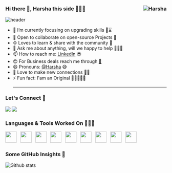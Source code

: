
### Hi there 👋, Harsha this side 👨🏻‍💻 <img align="right" src="https://komarev.com/ghpvc/?username=HarshaSaiM&color=green" alt="Harsha"/> 
![header]()

- 🔭 I’m currently focusing on upgrading skills 👨⌛️
- 👯 Open to collaborate on open-source Projects 🤗
- ⚙️ Loves to learn & share with the community 🐬
- 💬 Ask me about anything, will we happy to help 👦🏻🥰
- 📫 How to reach me: <a href="https://www.linkedin.com/in/sai-sree-harsha-madisetty/">LinkedIn</a> 😍
- 😍 For Business deals reach me through <a href="mailto:madisettysaisreeharsha@gmail.com">📩</a>
- 😄 Pronouns: <a href="https://twitter.com/MadisettyHarsha">@Harsha</a> 😅
- 🤗 Love to make new connections 👫🐥
- ⚡ Fun fact: I'am an Original 🐺🧛🏻‍♂️🔥 <hr>
### Let's Connect 🤝
<!-- [![Linkedin Badge](https://img.shields.io/badge/-AbhinavDubey-black?style=social&logo=Linkedin&logoColor=black&link=https://www.linkedin.com/in/sai-sree-harsha-madisetty/)](https://www.linkedin.com/in/sai-sree-harsha-madisetty/)&nbsp;&nbsp;&nbsp;
[![Twitter Badge](http://img.shields.io/badge/-@alex_abhi43-1ca0f1?style=social&logo=twitter&logoColor=blue&link=https://twitter.com/MadisettyHarsha)](https://twitter.com/MadisettyHarsha)&nbsp;&nbsp;&nbsp;
[![Gmail Badge](https://img.shields.io/badge/-GMail-c14438?style=social&logo=Gmail&logoColor=red&link=mailto:madisettysaisreeharsha@gmail.com)](mailto:madisettysaisreeharsha@gmail.com)&nbsp;&nbsp;&nbsp; -->

[<img src="https://img.shields.io/badge/twitter-%231DA1F2.svg?&style=for-the-badge&logo=twitter&logoColor=white" />](https://twitter.com/MadisettyHarsha) 
[<img src="https://img.shields.io/badge/linkedin-%230077B5.svg?&style=for-the-badge&logo=linkedin&logoColor=white" />](https://www.linkedin.com/in/sai-sree-harsha-madisetty/) 

### Languages & Tools Worked On 👨🏻‍💻
<code><img height="35" src="https://img.icons8.com/color/48/000000/python.png"/></code>&nbsp;&nbsp;
<code><img height="35" src="https://cdn-icons-png.flaticon.com/128/732/732220.png"></code>&nbsp;&nbsp;
<code><img height="35" src="https://upload.wikimedia.org/wikipedia/commons/thumb/e/e0/Git-logo.svg/1280px-Git-logo.svg.png"/></code>&nbsp;&nbsp;
<code><img height="35" src="https://cdn-icons-png.flaticon.com/128/919/919836.png"></code>&nbsp;&nbsp;
<code><img height="35" src="https://cdn-icons-png.flaticon.com/128/10108/10108295.png"></code>&nbsp;&nbsp;
<code><img height="35" src="https://www.esri.com/arcgis-blog/wp-content/uploads/2019/04/Jupyter_logo-e1555096127796.png"></code>&nbsp;&nbsp;
<code><img height="35" src="https://cdn-icons-png.flaticon.com/128/5968/5968292.png"></code>&nbsp;&nbsp;
<code><img height="35" src="https://cdn-icons-png.flaticon.com/128/5968/5968267.png"></code>&nbsp;&nbsp;
<code><img height="35" src="https://cdn-icons-png.flaticon.com/128/919/919826.png"></code><br>

### Some GitHub Insights 🚀
![Github stats](https://github-readme-stats.vercel.app/api?username=HarshaSaiM&theme=tokyonight&count_private=true&show_icons=true)
